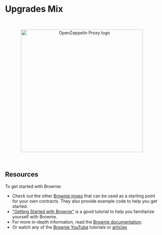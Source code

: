 # Upgrades Mix

<br/>
<p align="center">
<a href="https://blog.openzeppelin.com/proxy-patterns/" target="_blank">
<img src="https://raw.githubusercontent.com/PatrickAlphaC/upgrades-mix/main/img/proxy-pattern.png" width="400" alt="OpenZeppelin Proxy logo">
</a>
</p>
<br/>


## Resources
To get started with Brownie:

* Check out the other [Brownie mixes](https://github.com/brownie-mix/) that can be used as a starting point for your own contracts. They also provide example code to help you get started.
* ["Getting Started with Brownie"](https://medium.com/@iamdefinitelyahuman/getting-started-with-brownie-part-1-9b2181f4cb99) is a good tutorial to help you familiarize yourself with Brownie.
* For more in-depth information, read the [Brownie documentation](https://eth-brownie.readthedocs.io/en/stable/).
* Or watch any of the [Brownie YouTube](https://www.youtube.com/watch?v=QfFO22lwSw4&t=2s) tutorials or [articles](https://alphachain.io/blogs/)
